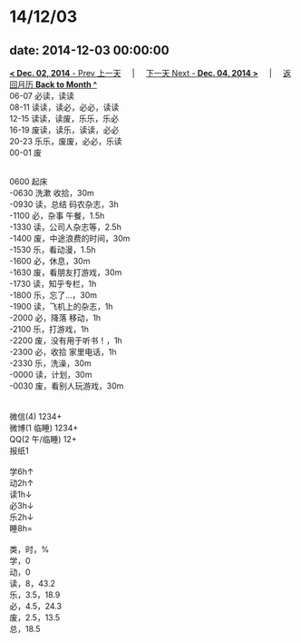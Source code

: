 # 14/12/03

date: 2014-12-03 00:00:00
---
[**< Dec. 02, 2014** - Prev 上一天](/lifelogs/2014/12/d02.md) &nbsp; &nbsp; | &nbsp; &nbsp; [下一天 Next - **Dec. 04, 2014 >**](/lifelogs/2014/12/d04.md) &nbsp; &nbsp; |  &nbsp; &nbsp; [返回月历 **Back to Month ^**](/lifelogs/2014/12/index.md)
<br/>06-07 必读，读读<br/>08-11 读读，读必，必必，读读<br/>12-15 读读，读废，乐乐，乐必<br/>16-19 废读，读乐，读读，必必<br/>20-23 乐乐，废废，必必，乐读<br/>00-01 废<div><br/></div>0600 起床<br/>-0630 洗漱 收拾，30m<br/>-0930 读，总结 码农杂志，3h<br/>-1100 必，杂事 午餐，1.5h<br/>-1330 读，公司人杂志等，2.5h<br/>-1400 废，中途浪费的时间，30m<br/>-1530 乐，看动漫，1.5h<br/>-1600 必，休息，30m<br/>-1630 废，看朋友打游戏，30m<br/>-1730 读，知乎专栏，1h<br/>-1800 乐，忘了…，30m<br/>-1900 读，飞机上的杂志，1h<br/>-2000 必，降落 移动，1h<br/>-2100 乐，打游戏，1h<br/>-2200 废，没有用于听书！，1h<br/>-2300 必，收拾 家里电话，1h<br/>-2330 乐，洗澡，30m<br/>-0000 读，计划，30m</div><div>-0030 废，看别人玩游戏，30m<br/><div><br/></div>		<div><br/></div>微信(4) 1234+<br/>微博(1 临睡) 1234+<br/>QQ(2 午/临睡) 12+<br/>报纸1<div><br/></div>学6h↑ <br/>动2h↑ <br/>读1h↓ <br/>必3h↓ <br/>乐2h↓ <br/>睡8h=		<div><br/></div>类，时，%<br/>学，0<br/>动，0<br/>读，8，43.2<br/>乐，3.5，18.9<br/>必，4.5，24.3<br/>废，2.5，13.5<br/>总，18.5</div>

